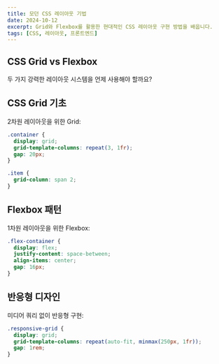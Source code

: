 ```yaml
---
title: 모던 CSS 레이아웃 기법
date: 2024-10-12
excerpt: Grid와 Flexbox를 활용한 현대적인 CSS 레이아웃 구현 방법을 배웁니다.
tags: [CSS, 레이아웃, 프론트엔드]
---
```


## CSS Grid vs Flexbox

두 가지 강력한 레이아웃 시스템을 언제 사용해야 할까요?

## CSS Grid 기초

2차원 레이아웃을 위한 Grid:

```css
.container {
  display: grid;
  grid-template-columns: repeat(3, 1fr);
  gap: 20px;
}

.item {
  grid-column: span 2;
}
```

## Flexbox 패턴

1차원 레이아웃을 위한 Flexbox:

```css
.flex-container {
  display: flex;
  justify-content: space-between;
  align-items: center;
  gap: 16px;
}
```

## 반응형 디자인

미디어 쿼리 없이 반응형 구현:

```css
.responsive-grid {
  display: grid;
  grid-template-columns: repeat(auto-fit, minmax(250px, 1fr));
  gap: 1rem;
}
```
